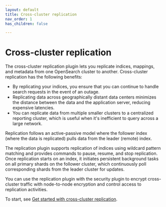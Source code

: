 ```yaml
---
layout: default
title: Cross-cluster replication
nav_order: 1
has_children: false

---
```


# Cross-cluster replication

The cross-cluster replication plugin lets you replicate indices, mappings, and metadata from one OpenSearch cluster to another. Cross-cluster replication has the following benefits:
- By replicating your indices, you ensure that you can continue to handle search requests in the event of an outage.
- Replicating data across geographically distant data centers minimizes the distance between the data and the application server, reducing expensive latencies.
- You can replicate data from multiple smaller clusters to a centralized reporting cluster, which is useful when it's inefficient to query across a large network.

Replication follows an active-passive model where the follower index (where the data is replicated) pulls data from the leader (remote) index.

The replication plugin supports replication of indices using wildcard pattern matching and provides commands to pause, resume, and stop replication. Once replication starts on an index, it initiates persistent background tasks on all primary shards on the follower cluster, which continuously poll corresponding shards from the leader cluster for updates.

You can use the replication plugin with the security plugin to encrypt cross-cluster traffic with node-to-node encryption and control access to replication activities.

To start, see [Get started with cross-cluster replication]({{site.url}}{{site.baseurl}}/replication-plugin/get-started/).